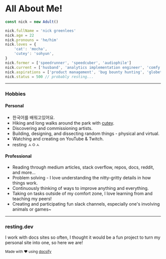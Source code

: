 # All About Me!

```javascript
const nick = new Adult()

nick.fullName = 'nick greenlees'
nick.age = 22
nick.pronouns = 'he/him'
nick.loves = {
	'cat': 'mocha',
	'cutey': 'sohyun',
}
nick.former = ['speedrunner', 'speedcuber', 'audiophile']
nick.current = ['husband', 'analytics implementation engineer', 'comfy']
nick.aspirations = ['product management', 'bug bounty hunting', 'globetrotting']
nick.status = 500 // probably resting...
```

---

### Hobbies

<!-- tabs:start -->

#### **Personal**

- 한국어를 배워고있어요.
- Hiking and long walks around the park with [cutey](https://sohyun.kim).
- Discovering and commissioning artists.
- Building, designing, and dissecting random things - physical and virtual.
- Watching and creating on YouTube & Twitch.
- resting ㅅㅇㅅ

#### **Professional**

- Reading through medium articles, stack overflow, repos, docs, reddit, and more...
- Problem solving - I love understanding the nitty-gritty details in how things work.
- Continuously thinking of ways to improve anything and everything.
- Taking on tasks outside of my comfort zone, I love learning from and teaching my peers!
- Creating and participating fun slack channels, especially one's involving animals or games~

<!-- tabs:end -->

---

### resting.dev

I work with docs sites so often, I thought it would be a fun project to turn my personal site into one, so here we are!

<small>Made with :heart: using [docsify](https://docsify.js.org/)</small>